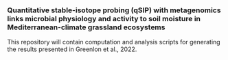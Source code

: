 ### Quantitative stable-isotope probing (qSIP) with metagenomics links microbial physiology and activity to soil moisture in Mediterranean-climate grassland ecosystems

This repository will contain computation and analysis scripts for generating the results presented in Greenlon et al., 2022. 
